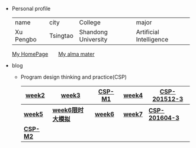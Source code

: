 ﻿+ Personal  profile

  <table>                 
  <tr> <td> name  </td>
       <td> city  </td>
       <td> College</td>
       <td> major </td>
  </tr> 
  <tr> <td> Xu Pengbo </td>
       <td> Tsingtao  </td>
       <td>Shandong University </td>
       <td> Artificial Intelligence</td>
  </tr>                 
  </table>
   
   [My HomePage](https://www.xupengbo.cn)  &nbsp; &nbsp;  &nbsp;   [My alma mater](https://www.sdu.edu.cn/sdgk/sdjj.htm) 
+ blog    
   + Program design thinking and practice(CSP) 
   
     | [week2](./week2.md) | [week3](./week3.md) | [CSP-M1](./CSP-M1.md) | [week4](./week4.md) |[CSP-201512-3](./CSP-201512-3.md)|
     |---|---|---|---|---|
     | [**week5**](./week5.md) | [**week6限时大模拟**](./week6模拟.md) | [**week6**](./week6.md) | [**week7**](./week7.md) | [**CSP-201604-3**](./csp201604-3.md) | 
     | [**CSP-M2**](./CSP-M2.md) | | | | |
 
    

